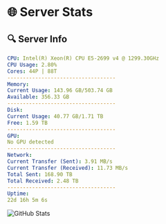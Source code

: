 # 🌐 Server Stats
## 🔍 Server Info
```yaml
CPU: Intel(R) Xeon(R) CPU E5-2699 v4 @ 1299.30GHz
CPU Usage: 2.80%
Cores: 44P | 88T
-----------------------------------
Memory:
Current Usage: 143.96 GB/503.74 GB
Available: 356.33 GB
-----------------------------------
Disk:
Current Usage: 40.77 GB/1.71 TB
Free: 1.59 TB
-----------------------------------
GPU:
No GPU detected
-----------------------------------
Network:
Current Transfer (Sent): 3.91 MB/s
Current Transfer (Received): 11.73 MB/s
Total Sent: 168.90 TB
Total Received: 2.48 TB
-----------------------------------
Uptime:
22d 16h 5m 6s
```
![GitHub Stats](https://img.shields.io/badge/Updated-2025-03-02_14:48:24-blue)